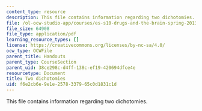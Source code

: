 ```yaml
---
content_type: resource
description: This file contains information regarding two dichotomies.
file: /ol-ocw-studio-app/courses/es-s10-drugs-and-the-brain-spring-2013/f6e2cb6e9e1e2578337965c0d1831c1d_MITES_S10S13_dichotomywk2.pdf
file_size: 64908
file_type: application/pdf
learning_resource_types: []
license: https://creativecommons.org/licenses/by-nc-sa/4.0/
ocw_type: OCWFile
parent_title: Handouts
parent_type: CourseSection
parent_uid: 38ce298c-d4ff-138c-ef19-420694dfce4e
resourcetype: Document
title: Two dichotomies
uid: f6e2cb6e-9e1e-2578-3379-65c0d1831c1d
---
```

This file contains information regarding two dichotomies.